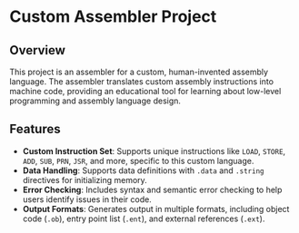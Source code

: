 # Custom Assembler Project
## Overview

This project is an assembler for a custom, human-invented assembly language. The assembler translates custom assembly instructions into machine code, providing an educational tool for learning about low-level programming and assembly language design.

## Features

- **Custom Instruction Set**: Supports unique instructions like `LOAD`, `STORE`, `ADD`, `SUB`, `PRN`, `JSR`, and more, specific to this custom language.
- **Data Handling**: Supports data definitions with `.data` and `.string` directives for initializing memory.
- **Error Checking**: Includes syntax and semantic error checking to help users identify issues in their code.
- **Output Formats**: Generates output in multiple formats, including object code (`.ob`), entry point list (`.ent`), and external references (`.ext`).



